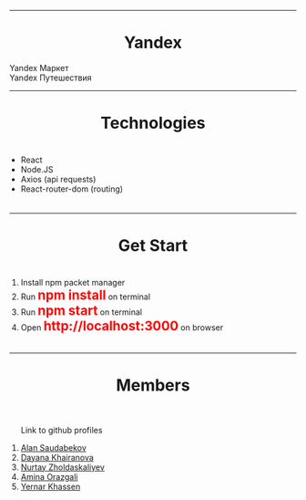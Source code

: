 <hr>
<h1 style="text-align: center;">Yandex</h1>
Yandex Маркет 
<br>
Yandex Путешествия

<br>
<hr>
<h1 style="text-align: center;">Technologies</h1>
<ul style="margin: 0; padding: 20px;">
    <li>React</li>
    <li>Node.JS</li>
    <li>Axios (api requests)</li>
    <li>React-router-dom (routing)</li>
</ul>

<hr>
<h1 style="text-align: center;">Get Start</h1>
<ol style="margin: 0; padding: 20px;">
    <li>Install npm packet manager</li>
    <li>Run <b style="color: red; font-size: 1.4rem;">npm install</b> on terminal</li>
    <li>Run <b style="color: red; font-size: 1.4rem;">npm start</b> on terminal</li>
    <li>Open <b style="color: red; font-size: 1.4rem;">http://localhost:3000</b> on browser</li>
</ol>

<hr>
<h1 style="text-align: center;">Members</h1>
<ol style="margin: 0; padding: 20px;">
    <p>Link to github profiles</p>
    <li><a href="https://github.com/tebirenn">Alan Saudabekov</a></li>
    <li><a href="https://github.com/weydany">Dayana Khairanova</a></li>
    <li><a href="https://github.com/wupsi">Nurtay Zholdaskaliyev</a></li>
    <li><a href="https://github.com/noscetemet13">Amina Orazgali</a></li>
    <li><a href="https://github.com/YernarKhassen">Yernar Khassen</a></li>
</ol>